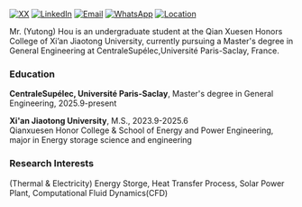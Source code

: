 [![XX](https://img.shields.io/badge/XX-github-blue?logo=github)](https://github.com/YutongHouGitHub/YutongHouGitHub)
[![LinkedIn](https://img.shields.io/badge/LinkedIn-red?logo=linkedin)](https://www.linkedin.com/in/yutonghou2005)
[![Email](https://img.shields.io/badge/Email-green?logo=gmail)](mailto:yutonghou@stu.xjtu.edu.cn)
[![WhatsApp](https://img.shields.io/badge/WhatsApp-25D366?logo=whatsapp)](https://wa.me/8619137820536)
[![Location](https://img.shields.io/badge/Location-FF6F61?logo=maps&logoColor=white)](https://maps.app.goo.gl/v1MaFk22iVrq6fYj7)


Mr. (Yutong) Hou is an undergraduate student at the Qian Xuesen Honors College of Xi’an Jiaotong University, currently pursuing a Master's degree in General Engineering at CentraleSupélec,Université Paris-Saclay, France. 

### Education  
**CentraleSupélec, Université Paris-Saclay**, Master's degree in General Engineering, 2025.9-present <br>  





**Xi'an Jiaotong University**, M.S., 2023.9-2025.6  
Qianxuesen Honor College & School of Energy and Power Engineering, major in Energy storage science and engineering

### Research Interests  
(Thermal & Electricity) Energy Storge, Heat Transfer Process, Solar Power Plant, Computational Fluid Dynamics(CFD) 
